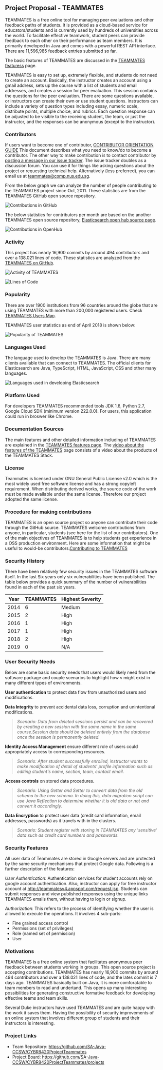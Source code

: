 ## Project Proposal - TEAMMATES
TEAMMATES is a free online tool for managing peer evaluations and other feedback paths of students. It is provided as a cloud-based service for educators/students and is currently used by hundreds of universities across the world. To facilitate effective teamwork, student peers can provide feedback to each other on their performance as team members. It is primarily developed in Java and comes with a powerful REST API interface. There are 11,596,985 feedback entries submitted so far.

The basic features of TEAMMATES are discussed in the [TEAMMATES featuress]( http://teammatesv4.appspot.com/features.jsp) page.   

TEAMMATES is easy to set up, extremely flexible, and students do not need to create an account. Basically, the instructor creates an account using a gmail address, sets up the course with a list of students and email addresses, and creates a session for peer evaluation. This session contains the questions for the peer evaluation. There are some questions available, or  instructors can create their own or use student questions. Instructors can include a variety of question types including essay, numeric scale, distribute points, multiple choice, and rubrics. Each question response can be adjusted to be visible to the receiving student, the team, or just the instructor, and the responses can be anonymous (except to the instructor).


### Contributors
If users want to become one of contributor, [CONTRIBUTOR ORIENTATION GUIDE](https://github.com/TEAMMATES/teammates/blob/master/docs/CONTRIBUTING.md) This document describes what you need to know/do to become a contributor. The other way to make contribution is to contact contributor by [posting a message in our issue tracker](https://github.com/TEAMMATES/teammates/issues/new). The issue tracker doubles as a discussion forum. You can use it for things like asking questions about the project or requesting technical help.
Alternatively (less preferred), you can email us at teammates@comp.nus.edu.sg.

From the below graph we can analyze the number of people contributing to the TEAMMATES project since Oct, 2011. These statistics are from the TEAMMATES GitHub open source repository.

![Contributions in GitHub](https://github.com/SA-Java-CCSW/CYBR8420ProjectTeammates/blob/UpdateProposal-1/images/Contributors.png)

The below statistics for contributors per month are based on the another TEAMMATES open source repository, [Elasticsearch open hub source page](https://www.openhub.net/p/teammates-on-github).

![Contributions in OpenHub](https://github.com/SA-Java-CCSW/CYBR8420ProjectTeammates/blob/UpdateProposal-1/images/Number_of_Contributors.png)

### Activity
This project has nearly 16,900 commits by around 494 contributors and over a 138.021 lines of code. These statistics are analyzed from the [TEAMMATES on GitHub](https://www.openhub.net/p/teammates-on-github). 


![Activity of TEAMMATES](https://github.com/SA-Java-CCSW/CYBR8420ProjectTeammates/blob/UpdateProposal-1/images/Commits_per_Month.png)

![Lines of Code](https://github.com/SA-Java-CCSW/CYBR8420ProjectTeammates/blob/UpdateProposal-1/images/Code.png)


### Popularity
There are over 1900 institutions from 96 countries around the globe that are using TEAMMATES with more than 200,000 registered users.  Check [TEAMMATES Users Map](http://teammatesv4.appspot.com/usermap.jsp).

TEAMMATES user statistics as end of April 2018 is shown below:


![Popularity of TEAMMATES](https://github.com/SA-Java-CCSW/CYBR8420ProjectTeammates/blob/master/images/popularity.jpg)

### Languages Used
The language used to develop the TEAMMATES is Java.  There are many clients available that can connect to TEAMMATES. The official clients for Elasticsearch are Java, TypeScript, HTML, JavaScript, CSS and other many languages. 

![Languages used in developing Elasticsearch](https://github.com/SA-Java-CCSW/CYBR8420ProjectTeammates/blob/UpdateProposal-1/images/Language_Breakdown.png)

### Platform Used
For developers TEAMMATES recommended tools JDK 1.8, Python 2.7, Google Cloud SDK (minimum version 222.0.0).
For users, this application could run in broswer like Chrome.


### Documentation Sources
The main features and other detailed information including of TEAMMATES are explained in the [TEAMMATES features page](http://teammatesv4.appspot.com/features.jsp).
The [video about the features of the TEAMMATES](https://www.youtube.com/embed/mDtfmNmRwBM?autoplay=1&rel=0) page consists of a video about the products of the TEAMMATES Stack.

### License
Teammates is licensed under GNU General Public License v2.0 which is the most widely used free software license and has a strong copyleft requirement. When distributing derived works, the source code of the work must be made available under the same license. Therefore our project adopted the same license.

### Procedure for making contributions
TEAMMATES is an open source project so anyone can contribute their code through the GitHub source. TEAMMATES welcome contributions from anyone, in particular, students (see here for the list of our contributors). One of the main objectives of TEAMMATES is to help students get experience in a OSS production environment. Here are some information that might be useful to would-be contributors.[Contributing to TEAMMATES](https://github.com/TEAMMATES/teammates/blob/master/docs/CONTRIBUTING.md)

### Security History
There have been relatively few security issues in the TEAMMATES software itself. In the last Six years only six vulnerabilities have been published. The table below provides a quick summary of the number of vulnerabilities found in each of the past six years. 

| Year |   TEAMMATES   | Highest Severity|
| ---- | ------------- | ----------------|
| 2014 | 6             | Medium          |
| 2015 | 2             | High            | 
| 2016 | 1             | High            |
| 2017 | 1             | High            |
| 2018 | 2             | High            |
| 2019 | 0             | N/A             |


### User Security Needs
Below are some basic security needs that users would likely need from the software package and couple scenarios to highlight how v might exist in many different types of environments.

**User authentication** to protect data flow from unauthorized users and modifications.

**Data Integrity** to prevent accidental data loss, corruption and unintentional modifications.
> *Scenario:  Data from deleted sessions persist and can be recovered by creating a new session with the same name in the same course.Session data should be deleted entirely from the database once the session is permanently deleted.*  
    
**Identity Access Management** ensure different role of users could appropriately access to corresponding resources.
> *Scenario: After student successfully enrolled, instructor wants to make modification of detail of students' profile information such as editing student's name, section, team, contact email.* 
    
**Access controls** on stored data procedures. 
> *Scenario: Using Getter and Setter to convert data from the old schema to the new schema. In doing this, data migration script can use Java Reflection to determine whether it is old data or not and convert it accordingly.*
       
**Data Encryption** to protect user data (credit card information, email addresses, passwords) as it travels with in the clusters. 
> *Scenario: Student register with storing in TEAMMATES any 'sensitive' data such as credit card numbers and passwords.*
        
### Security Features
All user data of Teammates are stored in Google servers and are protected by the same security mechanisms that protect Google data. Following is a further description of the features:

_User Authentication_: Authentication services for student accounts rely on google account authentication. Also, instructor can apply for free instructor account at http://teammatesv4.appspot.com/request.jsp. Students can submit responses and view published responses using the unique links TEAMMATES emails them, without having to login or signup.

_Authorization_: This refers to the process of identifying whether the user is allowed to execute the operations. It involves 4 sub-parts:
*	Fine grained access control
*	Permissions (set of privileges)
*	Role (named set of permission)
*	User


### Motivations
TEAMMATES is a free online system that facilitates anonymous peer feedback between students working in groups. This open source project is accepting contributions. TEAMMATES has nearly 16,900 commits by around 494 contributors and over a 138.021 lines of code, and the lates commit is 7 days ago. TEAMMATES basically built on Java, it is more comforatable to team members to read and undertand. This opens up many interesting possibilities for generating constructive formative feedback for developing effective teams and team skills.

Several Duke instructors have used TEAMMATES and are quite happy with the work it saves them. Having the possibility of security improvements of an online system that involves different group of students and their instructors is interesting. 

### Project Links
* Team Repository: https://github.com/SA-Java-CCSW/CYBR8420ProjectTeammates
* Project Board: https://github.com/SA-Java-CCSW/CYBR8420ProjectTeammates/projects

